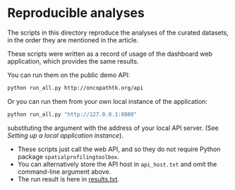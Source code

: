 
# Reproducible analyses

The scripts in this directory reproduce the analyses of the curated datasets, in the order they are mentioned in the article.

These scripts were written as a record of usage of the dashboard web application, which provides the same results.

You can run them on the public demo API:

```sh
python run_all.py http://oncopathtk.org/api
```

Or you can run them from your own local instance of the application:

```sh
python run_all.py "http://127.0.0.1:8080"
```

substituting the argument with the address of your local API server. (See *Setting up a local application instance*).

- These scripts just call the web API, and so they do not require Python package `spatialprofilingtoolbox`.
- You can alternatively store the API host in `api_host.txt` and omit the command-line argument above.
- The run result is here in [results.txt](results.txt).
